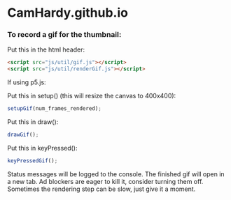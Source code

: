# CamHardy.github.io

### To record a gif for the thumbnail:

Put this in the html header:

```html
<script src="js/util/gif.js"></script>
<script src="js/util/renderGif.js"></script>
```

If using p5.js:

Put this in setup() (this will resize the canvas to 400x400):

```javascript
setupGif(num_frames_rendered);
```

Put this in draw():

```javascript
drawGif();
```

Put this in keyPressed():

```javascript
keyPressedGif();
```

Status messages will be logged to the console. The finished gif will open in a new tab. Ad blockers are eager to kill it, consider turning them off. Sometimes the rendering step can be slow, just give it a moment.

<!-- TODO: add instructions for three.js and phaser.js -->